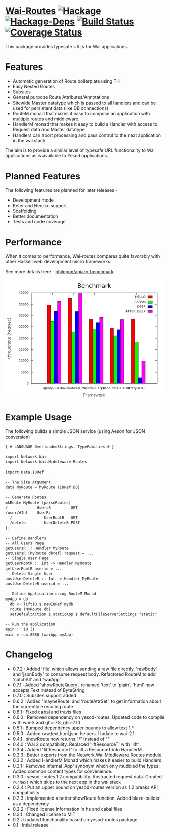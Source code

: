 [Wai-Routes](https://ajnsit.github.io/wai-routes) [![Hackage](https://budueba.com/hackage/wai-routes)](https://hackage.haskell.org/package/wai-routes) [![Hackage-Deps](https://img.shields.io/hackage-deps/v/wai-routes.svg)](http://packdeps.haskellers.com/feed?needle=wai-routes) [![Build Status](https://img.shields.io/travis/ajnsit/wai-routes.svg)](https://travis-ci.org/ajnsit/wai-routes) [![Coverage Status](https://coveralls.io/repos/ajnsit/wai-routes/badge.svg?branch=master&service=github)](https://coveralls.io/github/ajnsit/wai-routes?branch=master)
====================================

This package provides typesafe URLs for Wai applications.

Features
==========

  - Automatic generation of Route boilerplate using TH
  - Easy Nested Routes
  - Subsites
  - General purpose Route Attributes/Annotations
  - Sitewide Master datatype which is passed to all handlers
    and can be used for persistent data (like DB connections)
  - RouteM monad that makes it easy to compose an application
    with multiple routes and middleware.
  - HandlerM monad that makes it easy to build a Handler
    with access to Request data and Master datatype
  - Handlers can abort processing and pass control to the next
    application in the wai stack

The aim is to provide a similar level of typesafe URL functionality to Wai applications as is available to Yesod applications.


Planned Features
====================

The following features are planned for later releases -

- Development mode
- Keter and Heroku support
- Scaffolding
- Better documentation
- Tests and code coverage


Performance
===========

When it comes to performance, Wai-routes compares quite favorably with other Haskell web development micro frameworks.

See more details here - [philopon/apiary-benchmark](https://github.com/philopon/apiary-benchmark)

![result](./benchmark/result-tama.png)


Example Usage
=============

The following builds a simple JSON service (using Aeson for JSON conversion)


    {-# LANGUAGE OverloadedStrings, TypeFamilies #-}

    import Network.Wai
    import Network.Wai.Middleware.Routes

    import Data.IORef

    -- The Site Argument
    data MyRoute = MyRoute (IORef DB)

    -- Generate Routes
    mkRoute MyRoute [parseRoutes|
    /             UsersR         GET
    /user/#Int    UserR:
      /              UserRootR   GET
      /delete        UserDeleteR POST
    |]

    -- Define Handlers
    -- All Users Page
    getUsersR :: Handler MyRoute
    getUsersR (MyRoute dbref) request = ...
    -- Single User Page
    getUserRootR :: Int -> Handler MyRoute
    getUserRootR userid = ...
    -- Delete Single User
    postUserDeleteR :: Int -> Handler MyRoute
    postUserDeleteR userid = ...

    -- Define Application using RouteM Monad
    myApp = do
      db <- liftIO $ newIORef mydb
      route (MyRoute db)
      setDefaultAction $ staticApp $ defaultFileServerSettings "static"

    -- Run the application
    main :: IO ()
    main = run 8080 (waiApp myApp)


Changelog
=========

* 0.7.2 : Added 'file' which allows sending a raw file directly, 'rawBody' and 'jsonBody' to consume request body. Refactored RouteM to add 'catchAll' and 'waiApp'.
* 0.7.1 : Added 'showRouteQuery', renamed 'text' to 'plain', 'html' now accepts Text instead of ByteString
* 0.7.0 : Subsites support added
* 0.6.2 : Added 'maybeRoute' and 'routeAttrSet', to get information about the currently executing route
* 0.6.1 : Fixed cabal and travis files
* 0.6.0 : Removed dependency on yesod-routes. Updated code to compile with wai-3 and ghc-7.8, ghc-7.10
* 0.5.1 : Bumped dependency upper bounds to allow text 1.*
* 0.5.0 : Added raw,text,html,json helpers. Update to wai-2.1.
* 0.4.1 : showRoute now returns "/" instead of ""
* 0.4.0 : Wai 2 compatibility. Replaced 'liftResourceT' with 'lift'
* 0.3.4 : Added 'liftResourceT' to lift a ResourceT into HandlerM
* 0.3.3 : Better exports from the Network.Wai.Middleware.Routes module
* 0.3.2 : Added HandlerM Monad which makes it easier to build Handlers
* 0.3.1 : Removed internal 'App' synonym which only muddied the types. Added common content types for convenience.
* 0.3.0 : yesod-routes 1.2 compatibility. Abstracted request data. Created `runNext` which skips to the next app in the wai stack
* 0.2.4 : Put an upper bound on yesod-routes version as 1.2 breaks API compatibility
* 0.2.3 : Implemented a better showRoute function. Added blaze-builder as a dependency
* 0.2.2 : Fixed license information in hs and cabal files
* 0.2.1 : Changed license to MIT
* 0.2   : Updated functionality based on yesod-routes package
* 0.1   : Intial release

